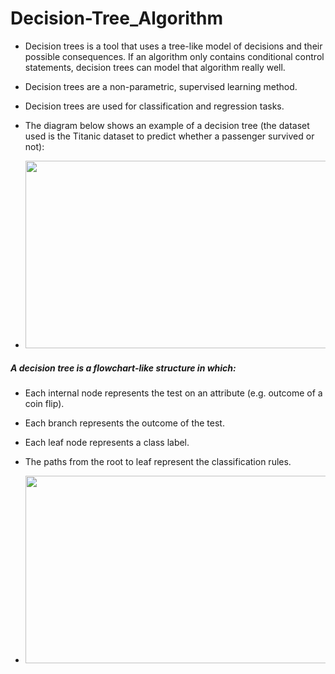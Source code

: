 # Decision-Tree_Algorithm


+ Decision trees is a tool that uses a tree-like model of decisions and their possible consequences. If an algorithm only contains conditional control statements, decision trees can model that algorithm really well.
+ Decision trees are a non-parametric, supervised learning method.
+ Decision trees are used for classification and regression tasks.
+ The diagram below shows an example of a decision tree (the dataset used is the Titanic dataset to predict whether a passenger survived or not):

+ <img src="https://miro.medium.com/max/540/1*XMId5sJqPtm8-RIwVVz2tg.png" width="500" height="300"/>


##### A decision tree is a flowchart-like structure in which:

+ Each internal node represents the test on an attribute (e.g. outcome of a coin flip).

+ Each branch represents the outcome of the test.
+ Each leaf node represents a class label.
+ The paths from the root to leaf represent the classification rules.

+ <img src="https://aiaspirant.com/wp-content/uploads/2020/02/dt_struct.png" width="500" height="300"/>
